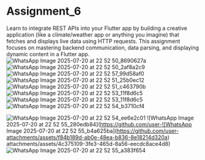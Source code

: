 # Assignment_6
Learn to integrate REST APIs into your Flutter app by building a creative application (like a climate/weather app or anything you imagine) that fetches and displays live data using HTTP requests. This assignment focuses on mastering backend communication, data parsing, and displaying dynamic content in a Flutter app.
![WhatsApp Image 2025-07-20 at 22 52 50_8690627a](https://github.com/user-attachments/assets/95a490e8-30c3-4ccd-a28c-aa6379e382e1)
![WhatsApp Image 2025-07-20 at 22 52 50_2af8a2c9](https://github.com/user-attachments/assets/66260cd9-c65d-43a8-b395-73720805e585)
![WhatsApp Image 2025-07-20 at 22 52 57_99d58af0](https://github.com/user-attachments/assets/37933057-e26d-4506-a249-ecb39cc5466b)
![WhatsApp Image 2025-07-20 at 22 52 51_25b0ec12](https://github.com/user-attachments/assets/7de9f049-21a1-4392-bd97-abd99461a31f)
![WhatsApp Image 2025-07-20 at 22 52 51_c463790b](https://github.com/user-attachments/assets/a5bcda2b-b08c-4c4c-a0c5-4709957336b3)
![WhatsApp Image 2025-07-20 at 22 52 53_11f8d6c5](https://github.com/user-attachments/assets/a98a764f-d3ca-431d-9f12-b185e2c3a06b)
![WhatsApp Image 2025-07-20 at 22 52 53_11f8d6c5](https://github.com/user-attachments/assets/27f75f04-7920-4c50-ac68-d51953e6d667)
![WhatsApp Image 2025-07-20 at 22 52 54_b3710cf4](https://github.com/user-attachments/assets/756a7dc8-1eb0-476d-89bd-10091bdc65e6)

![WhatsApp Image 2025-07-20 at 22 52 54_ee6e2c01](https://github.com/user-attachments/assets/1f247aa1-b28b-4b6f-94bc-1d601b6f119f)
![WhatsApp Image 2025-07-20 at 22 52 55_280edb84](https://github.com/user-![WhatsApp Image 2025-07-20 at 22 52 55_b4a625ba](https://github.com/user-attachments/assets/f84b189d-ab0e-48ea-b836-8e18214d320a)
attachments/assets/4c375109-3fe3-465d-8a56-eecdc8ace4d8)
![WhatsApp Image 2025-07-20 at 22 52 55_a383f654](https://github.com/user-attachments/assets/197fc7f4-88e1-48c7-93cb-9ff71b323c77)
